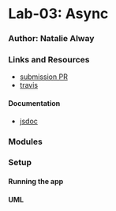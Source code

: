 # Lab-03: Async

### Author: Natalie Alway

### Links and Resources
* [submission PR](link)
* [travis]()

#### Documentation
* [jsdoc](link)

### Modules


### Setup

#### Running the app

  

#### UML 